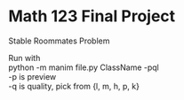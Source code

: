 # Math 123 Final Project
Stable Roommates Problem

Run with  
python -m manim file.py ClassName -pql  
-p is preview  
-q is quality, pick from {l, m, h, p, k}  
